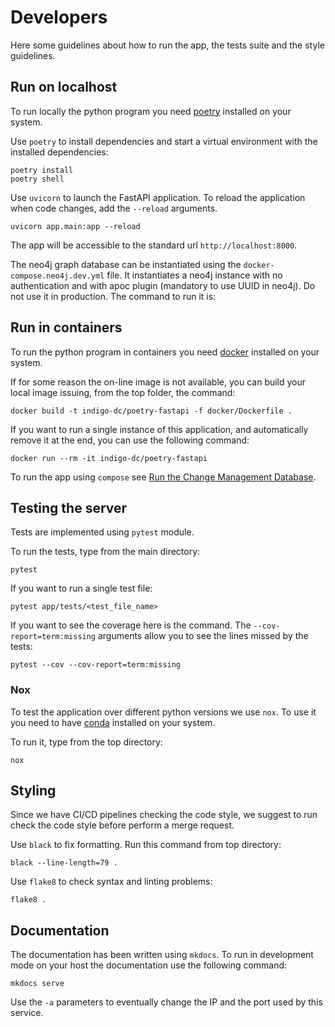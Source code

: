 # Developers

Here some guidelines about how to run the app, the tests suite and the style guidelines.

## Run on localhost

To run locally the python program you need [poetry](https://python-poetry.org/) installed on your system.

Use `poetry` to install dependencies and start a virtual environment with the installed dependencies:

```
poetry install
poetry shell
```

Use `uvicorn` to launch the FastAPI application. To reload the application when code changes, add the `--reload` arguments.

```
uvicorn app.main:app --reload
```

The app will be accessible to the standard url `http://localhost:8000`.

The neo4j graph database can be instantiated using the `docker-compose.neo4j.dev.yml` file. It instantiates a neo4j instance with no authentication and with apoc plugin (mandatory to use UUID in neo4j). Do not use it in production. The command to run it is:

## Run in containers

To run the python program in containers you need [docker](https://www.docker.com/) installed on your system.

If for some reason the on-line image is not available, you can build your local image issuing, from the top folder, the command:

```
docker build -t indigo-dc/poetry-fastapi -f docker/Dockerfile .
```

If you want to run a single instance of this application, and automatically remove it at the end, you can use the following command:

```
docker run --rm -it indigo-dc/poetry-fastapi
```

To run the app using `compose` see [Run the Change Management Database](getting_started.md).

## Testing the server

Tests are implemented using `pytest` module.

To run the tests, type from the main directory:

```
pytest
```

If you want to run a single test file:

```
pytest app/tests/<test_file_name>
```

If you want to see the coverage here is the command. The `--cov-report=term:missing` arguments allow you to see the lines missed by the tests:

```
pytest --cov --cov-report=term:missing
```

### Nox

To test the application over different python versions we use `nox`. To use it you need to have [conda](https://docs.conda.io/en/latest/) installed on your system.

To run it, type from the top directory:

```
nox
```

## Styling

Since we have CI/CD pipelines checking the code style, we suggest to run check the code style before perform a merge request.

Use `black` to fix formatting. Run this command from top directory:

```
black --line-length=79 .
```

Use `flake8` to check syntax and linting problems:

```
flake8 .
```

## Documentation

The documentation has been written using `mkdocs`. To run in development mode on your host the documentation use the following command:

```
mkdocs serve
```

Use the `-a` parameters to eventually change the IP and the port used by this service.
